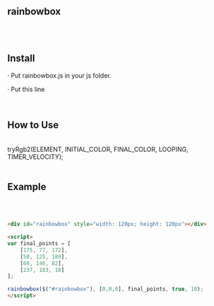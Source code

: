 ## rainbowbox
<br>
<br>

## Install
<p>· Put rainbowbox.js in your js folder.</p>
<p>· Put this line <script src="/folder/rainbowbox.js" async></script></p>
<br>

## How to Use
<br>
tryRgb2(ELEMENT, INITIAL_COLOR, FINAL_COLOR, LOOPING, TIMER_VELOCITY);
<br>
<br>

## Example
<br>
<br>

```html
<div id="rainbowbox" style="width: 120px; height: 120px"></div>

<script>
var final_points = [
	[175, 77, 172],
	[50, 125, 189],
	[60, 146, 82],
	[237, 183, 18]
];

rainbowbox($("#rainbowbox"), [0,0,0], final_points, true, 10);
</script>
```

